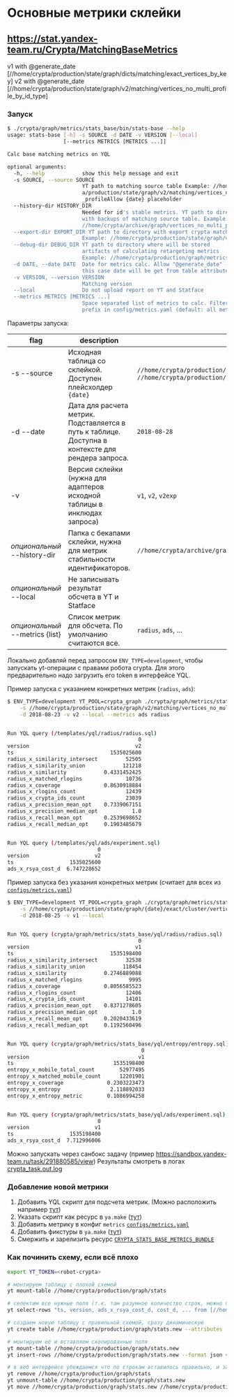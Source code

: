 Основные метрики склейки
========================

https://stat.yandex-team.ru/Crypta/MatchingBaseMetrics
------------------------------------------------------

v1 with @generate_date [//home/crypta/production/state/graph/dicts/matching/exact_vertices_by_key]
v2 with @generate_date [//home/crypta/production/state/graph/v2/matching/vertices_no_multi_profile_by_id_type]

### Запуск

```bash
$ ./crypta/graph/metrics/stats_base/bin/stats-base --help
usage: stats-base [-h] -s SOURCE -d DATE -v VERSION [--local]
                  [--metrics METRICS [METRICS ...]]

Calc base matching metrics on YQL

optional arguments:
  -h, --help            show this help message and exit
  -s SOURCE, --source SOURCE
                        YT path to matching source table Example: //home/crypt
                        a/production/state/graph/v2/matching/vertices_no_multi
                        _profileAllow {date} placeholder
  --history-dir HISTORY_DIR
                        Needed for id's stable metrics. YT path to directory
                        with backups of matching source table. Example:
                        //home/crypta/archive/graph/vertices_no_multi_profile
  --export-dir EXPORT_DIR YT path to directory with export crypta matching for vulture
                        Example: //home/crypta/production/state/graph/v2/export/vulture
  --debug-dir DEBUG_DIR YT path to directory where will be stored
                        artifacts of calculating retargeting metrics
                        Example: //home/crypta/production/graph/metrics
  -d DATE, --date DATE  Date for metrics calc. Allow "@generate_date" - in
                        this case date will be get from table attributes.
  -v VERSION, --version VERSION
                        Matching version
  --local               Do not upload report on YT and Statface
  --metrics METRICS [METRICS ...]
                        Space separated list of metrics to calc. Filter by
                        prefix in config/metrics.yaml (default: all metrics)
```

Параметры запуска:

flag|description|example
----|-----------|-------
-s \--source|Исходная таблица со склейкой. Доступен плейсхолдер `{date}`|`//home/crypta/production/state/graph/{date}/exact/cluster/vertices`, `//home/crypta/production/state/graph/v2/matching/vertices_no_multi_profile_by_id_type`
-d \--date|Дата для расчета метрик. Подставляется в путь к таблице. Доступна в контексте для рендера запроса.|`2018-08-28`
-v|Версия склейки (нужна для адаптеров исходной таблицы в инклюдах запроса)|`v1`, `v2`, `v2exp`
_опциональный_ \--history-dir|Папка с бекапами склейки, нужна для метрик стабильности идентификаторов.|`//home/crypta/archive/graph/vertices_no_multi_profile`
_опциональный_ \--local|Не записывать результат обсчета в YT и Statface|
_опциональный_ \--metrics {list}|Список метрик для обсчета. По умолчанию считаются все.|`radius`, `ads`, ...

Локально добавляй перед запросом ```ENV_TYPE=development```, чтобы запускать yt-операции c правами робота crypta.
Для этого предварительно надо загрузить его token в интерфейсе YQL.

Пример запуска с указанием конкретных метрик (`radius`, `ads`):

```bash
$ ENV_TYPE=development YT_POOL=crypta_graph ./crypta/graph/metrics/stats_base/bin/stats-base \
    -s //home/crypta/production/state/graph/v2/matching/vertices_no_multi_profile_by_id_type \
    -d 2018-08-23 -v v2 --local --metrics ads radius


Run YQL query (/templates/yql/radius/radius.sql)
                                          0
version                                  v2
ts                               1535025600
radius_x_similarity_intersect         52505
radius_x_similarity_union            121218
radius_x_similarity            0.4331452425
radius_x_matched_rlogins              10736
radius_x_coverage              0.8630918884
radius_x_rlogins_count                12439
radius_x_crypta_ids_count             23039
radius_x_precision_mean_opt    0.7339067151
radius_x_precision_median_opt           1.0
radius_x_recall_mean_opt       0.2539698652
radius_x_recall_median_opt     0.1903485679


Run YQL query (/templates/yql/ads/experiment.sql)
                             0
version                     v2
ts                  1535025600
ads_x_rsya_cost_d  6.747228652
```

Пример запуска без указания конкретных метрик (считает для всех из [`configs/metrics.yaml`](https://a.yandex-team.ru/arc/trunk/arcadia/crypta/graph/metrics/stats_base/lib/configs/metrics.yaml))

```bash
$ ENV_TYPE=development YT_POOL=crypta_graph ./crypta/graph/metrics/stats_base/bin/stats-base \
    -s //home/crypta/production/state/graph/{date}/exact/cluster/vertices \
    -d 2018-08-25 -v v1 --local


Run YQL query (crypta/graph/metrics/stats_base/yql/radius/radius.sql)
                                          0
version                                  v1
ts                               1535198400
radius_x_similarity_intersect         32538
radius_x_similarity_union            118454
radius_x_similarity            0.2746889088
radius_x_matched_rlogins               9995
radius_x_coverage              0.8056585523
radius_x_rlogins_count                12406
radius_x_crypta_ids_count             14101
radius_x_precision_mean_opt    0.8371278605
radius_x_precision_median_opt           1.0
radius_x_recall_mean_opt       0.2020433619
radius_x_recall_median_opt     0.1192560496


Run YQL query (crypta/graph/metrics/stats_base/yql/entropy/entropy.sql)
                                           0
version                                   v1
ts                                1535198400
entropy_x_mobile_total_count        52977495
entropy_x_matched_mobile_count      12201901
entropy_x_coverage              0.2303223473
entropy_x_entropy                2.118892033
entropy_x_entropy_metric        0.1086994258


Run YQL query (crypta/graph/metrics/stats_base/yql/ads/experiment.sql)
                             0
version                     v1
ts                  1535198400
ads_x_rsya_cost_d  7.712996006
```

Можно запускать через санбокс задачу (пример https://sandbox.yandex-team.ru/task/291880585/view)
Результаты смотреть в логах [crypta_task.out.log](https://proxy.sandbox.yandex-team.ru/656722927/crypta_task.out.log)


### Добавление новой метрики

1. Добавить YQL скрипт для подсчета метрик. (Можно расположить например [тут](https://a.yandex-team.ru/arc/trunk/arcadia/crypta/graph/metrics/stats_base/lib/yql))
2. Указать скрипт как ресурс в `ya.make` ([тут](https://a.yandex-team.ru/arc/trunk/arcadia/crypta/graph/metrics/stats_base/lib/ya.make?rev=3918282#L31-45))
3. Добавить метрику в конфиг `metrics` [`configs/metrics.yaml`](https://a.yandex-team.ru/arc/trunk/arcadia/crypta/graph/metrics/stats_base/lib/configs/metrics.yaml)
4. Добавить фикстуры в `ya.make` ([тут](https://a.yandex-team.ru/arc_vcs/crypta/graph/metrics/stats_base/tests/ya.make?rev=r9164121))
5. Смержить и зарелизить ресурс [`CRYPTA_STATS_BASE_METRICS_BUNDLE`](https://sandbox.yandex-team.ru/resources?page=1&pageCapacity=20&forPage=tasks&type=CRYPTA_STATS_BASE_METRICS_BUNDLE)

### Как починить схему, если всё плохо

```bash
export YT_TOKEN=<robot-crypta>

# монтируем таблицу с плохой схемой
yt mount-table //home/crypta/production/graph/stats

# селектим все нужные поля (т.к. там разумное количество строк, можно прямо в локальный текстовый файл)
yt select-rows "ts, version, ads_x_rsya_cost_d, cost_d, ... from [//home/crypta/production/graph/stats]" --format json > out.txt

# создаем новую таблицу с правильной схемой, сразу динамическую
yt create table //home/crypta/production/graph/stats.new --attributes '{"schema" = [{"sort_order"= "ascending"; "required"= false; "type"= "uint64"; "name"= "ts"}; {"sort_order"= "ascending"; "required"= false; "type"= "string"; ...}]; "dynamic" = "true"}'

# монтируем её и вставляем скопированные поля
yt mount-table //home/crypta/production/graph/stats.new
yt insert-rows //home/crypta/production/graph/stats.new --format json < out.txt

# в веб интерфейсе убеждаемся что по строкам вставилось правильно, и заменяем старую таблицу новой
yt remove //home/crypta/production/graph/stats
yt unmount-table //home/crypta/production/graph/stats.new
yt move //home/crypta/production/graph/stats.new //home/crypta/production/graph/stats
```

